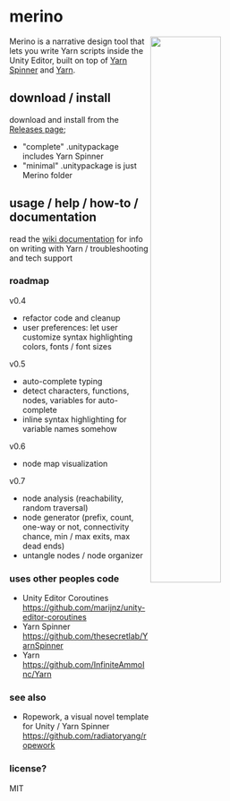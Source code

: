 # merino
<img width=50% align=right src=https://raw.githubusercontent.com/radiatoryang/merino/master/merino_example.png> 

Merino is a narrative design tool that lets you write Yarn scripts inside the Unity Editor, built on top of [Yarn Spinner](https://github.com/thesecretlab/YarnSpinner) and [Yarn](https://github.com/InfiniteAmmoInc/Yarn).

## download / install
download and install from the [Releases page](https://github.com/radiatoryang/merino/releases);
- "complete" .unitypackage includes Yarn Spinner
- "minimal" .unitypackage is just Merino folder

## usage / help / how-to / documentation
read the [wiki documentation](https://github.com/radiatoryang/merino/wiki) for info on writing with Yarn / troubleshooting and tech support

### roadmap
v0.4
- refactor code and cleanup
- user preferences: let user customize syntax highlighting colors, fonts / font sizes

v0.5
- auto-complete typing
- detect characters, functions, nodes, variables for auto-complete
- inline syntax highlighting for variable names somehow

v0.6
- node map visualization

v0.7
- node analysis (reachability, random traversal)
- node generator (prefix, count, one-way or not, connectivity chance, min / max exits, max dead ends)
- untangle nodes / node organizer

### uses other peoples code
- Unity Editor Coroutines https://github.com/marijnz/unity-editor-coroutines
- Yarn Spinner https://github.com/thesecretlab/YarnSpinner
- Yarn https://github.com/InfiniteAmmoInc/Yarn

### see also
- Ropework, a visual novel template for Unity / Yarn Spinner https://github.com/radiatoryang/ropework

### license?
MIT
